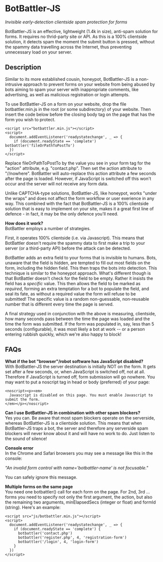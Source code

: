 
  # BotBattler-JS  
  *Invisible early-detection clientside spam protection for forms*  
 
  BotBattler-JS is an effective, lightweight (1.4k in size), anti-spam solution
  for forms. It requires no thrid-party site or API. As this is a 100%
  clientside solution, it detects spam the moment the submit button is
  pressed, without the spammy data travelling across the Internet, thus 
  preventing unnecessary load on your server.

  ## Description
  Similar to its more established cousin, honeypot, BotBattler-JS is a 
  non-intrusive approach to prevent forms on your website from being abused by
  bots aiming to spam your server with inappropriate comments, like advertising,
  as well as malicious registration or login attempts.
  
  To use BotBattler-JS on a form on your website, drop the file botbattler.min.js
  in the root (or some subdirectory) of your website. Then insert the code below 
  before the closing body tag on the page that has the form you wish to protect.
 
    <script src="botbattler.min.js"></script>
    <script>
      document.addEventListener('readystatechange', _ => {
        if (document.readyState == 'complete') botbattler('fileOrPathToPostTo') 
      })
    </script>
 
  Replace fileOrPathToPostTo by the value you see in your form tag for the 
  "action" attribute, e.g. "contact.php". Then set the action attribute to
  "//nowhere".
  BotBattler will auto-replace this action attribute a few seconds after the
  page is loaded. However, if JavaScript is switched off this won't occur and
  the server will not receive any form data.
 
  Unlike CAPTCHA-type solutions, BotBattler-JS, like honeypot, works "under the 
  wraps" and does not affect the form workflow or user exerience in any way.
  This combined with the fact that BotBattler-JS is a 100% clientside solution
  that is easy to implement on your site, makes it a great first line of
  defence - in fact, it may be the only defence you'll need.
 
  **How does it work?**  
  BotBattler employs a number of strategies.

  First, it operates 100% clientside (i.e. via Javascript). This means that BotBattler doesn't require the spammy data to first make a trip to your server (or a third-party API) before the attack can be detected.

  BotBattler adds an extra field to your forms that is invisible to humans. Bots, unaware that the field is hidden, are tempted to fill out most fields on the form, including the hidden field. This then traps the bots into detection. This technique is similar to the honeypot approach. What's different though is that BotBattler doesn't check for the field to be empty. Rather it insists the field has a <em>specific</em> value. This then allows the field to be marked as <em>required</em>, forming an extra temptation for a bot to populate the field, and seal its fate, as without a required value the form will refuse to be submitted!
The specific value is a random non-guessable, non-reusable number that is different every time the page is served.
 
  A final strategy used in conjunction with the above is measuring, clientside, how many seconds pass between the time the page was loaded and the time the form was submitted. If the form was populated in, say, less than 5 seconds (configurable), it was most likely a bot at work -- or a person entering rubbish quickly, which  we're also happy to block!
 
  ## FAQs
  **What if the bot "browser"/robot software has JavaScript disabled?**   
  With BotBattler-JS the server destination is initially NOT on the form. It
  gets set after a few seconds, or, when JavaScript is switched off, not at all.
  Therefore if JavaScript is turned off, form submission will go nowhere.
  You may want to put a noscript tag in head or body (preferred) of your page:

    <noscript><p><em>
      Javascript is disabled on this page. You must enable Javascript to submit the form.
    </em></p></noscript>
    
  **Can I use BotBattler-JS in combination with other spam blockers?**  
  Yes you can. Be aware that most spam blockers operate on the serverside,
  whereas BotBattler-JS is a clientside solution. This means that when 
  BotBattler-JS traps a bot, the server and therefore any serverside spam 
  blockers will never know about it and will have no work to do.
  Just listen to the sound of silence!
  
  **Console error**  
  In the Chrome and Safari browsers you may see a message like this in the 
  console:  
  
  *"An invalid form control with name='botbattler-name' is not focusable."*   
  
  You can safely ignore this message.
  
  **Multiple forms on the same page**   
  You need one botbattler() call for each form on the page.
  For 2nd, 3rd ... forms you need to specify not only the first argument, 
  the action, but also the remaining two arguments, minElapsedSecs (integer
  or float) and formId (string). Here's an example:
 
    <script src="js/botbattler.min.js"></script>
    <script>
      document.addEventListener('readystatechange', _ => {
        if (document.readyState == 'complete') {
          botbattler('contact.php')
          botbattler('register.php', 4, 'registration-form')
          botbattler('/login', 4, 'login-form')
        }
      })
    </script>
